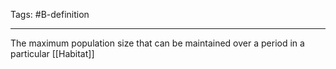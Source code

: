 Tags: #B-definition 

---
The maximum population size that can be maintained over a period in a particular [[Habitat]]
